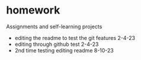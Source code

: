 # homework
Assignments and self-learning projects
- editing the readme to test the git features 2-4-23
- editing through github test 2-4-23
- 2nd time testing editing readme 8-10-23

